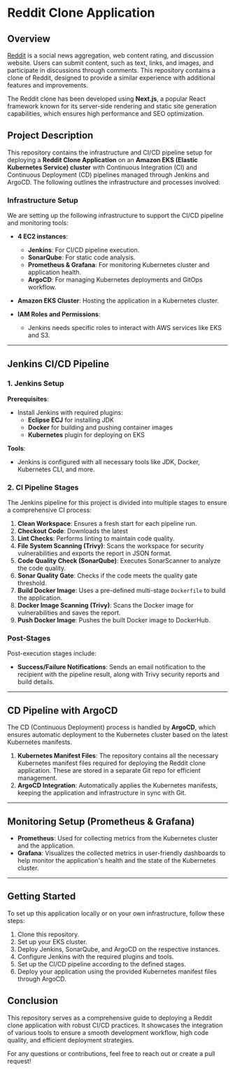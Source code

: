 # Reddit Clone Application

## Overview

[Reddit](https://www.reddit.com/) is a social news aggregation, web content rating, and discussion website. Users can submit content, such as text, links, and images, and participate in discussions through comments. This repository contains a clone of Reddit, designed to provide a similar experience with additional features and improvements.

The Reddit clone has been developed using **Next.js**, a popular React framework known for its server-side rendering and static site generation capabilities, which ensures high performance and SEO optimization.

## Project Description

This repository contains the infrastructure and CI/CD pipeline setup for deploying a **Reddit Clone Application** on an **Amazon EKS (Elastic Kubernetes Service) cluster** with Continuous Integration (CI) and Continuous Deployment (CD) pipelines managed through Jenkins and ArgoCD. The following outlines the infrastructure and processes involved:

### Infrastructure Setup

We are setting up the following infrastructure to support the CI/CD pipeline and monitoring tools:

- **4 EC2 instances**:

  - **Jenkins**: For CI/CD pipeline execution.
  - **SonarQube**: For static code analysis.
  - **Prometheus & Grafana**: For monitoring Kubernetes cluster and application health.
  - **ArgoCD**: For managing Kubernetes deployments and GitOps workflow.

- **Amazon EKS Cluster**: Hosting the application in a Kubernetes cluster.
- **IAM Roles and Permissions**:
  - Jenkins needs specific roles to interact with AWS services like EKS and S3.

---

## Jenkins CI/CD Pipeline

### 1. Jenkins Setup

**Prerequisites**:
- Install Jenkins with required plugins: 
  - **Eclipse ECJ** for installing JDK
  - **Docker** for building and pushing container images
  - **Kubernetes** plugin for deploying on EKS

**Tools**:
- Jenkins is configured with all necessary tools like JDK, Docker, Kubernetes CLI, and more.

### 2. CI Pipeline Stages

The Jenkins pipeline for this project is divided into multiple stages to ensure a comprehensive CI process:

1. **Clean Workspace**: Ensures a fresh start for each pipeline run.
2. **Checkout Code**: Downloads the latest
3. **Lint Checks**: Performs linting to maintain code quality.
4. **File System Scanning (Trivy)**: Scans the workspace for security vulnerabilities and exports the report in JSON format.
5. **Code Quality Check (SonarQube)**: Executes SonarScanner to analyze the code quality.
6. **Sonar Quality Gate**: Checks if the code meets the quality gate threshold.
7. **Build Docker Image**: Uses a pre-defined multi-stage `Dockerfile` to build the application.
8. **Docker Image Scanning (Trivy)**: Scans the Docker image for vulnerabilities and saves the report.
9. **Push Docker Image**: Pushes the built Docker image to DockerHub.

### Post-Stages

Post-execution stages include:

- **Success/Failure Notifications**: Sends an email notification to the recipient with the pipeline result, along with Trivy security reports and build details.

---

## CD Pipeline with ArgoCD

The CD (Continuous Deployment) process is handled by **ArgoCD**, which ensures automatic deployment to the Kubernetes cluster based on the latest Kubernetes manifests.

1. **Kubernetes Manifest Files**: The repository contains all the necessary Kubernetes manifest files required for deploying the Reddit clone application. These are stored in a separate Git repo for efficient management.
2. **ArgoCD Integration**: Automatically applies the Kubernetes manifests, keeping the application and infrastructure in sync with Git.

---

## Monitoring Setup (Prometheus & Grafana)

- **Prometheus**: Used for collecting metrics from the Kubernetes cluster and the application.
- **Grafana**: Visualizes the collected metrics in user-friendly dashboards to help monitor the application's health and the state of the Kubernetes cluster.

---

## Getting Started

To set up this application locally or on your own infrastructure, follow these steps:

1. Clone this repository.
2. Set up your EKS cluster.
3. Deploy Jenkins, SonarQube, and ArgoCD on the respective instances.
4. Configure Jenkins with the required plugins and tools.
5. Set up the CI/CD pipeline according to the defined stages.
6. Deploy your application using the provided Kubernetes manifest files through ArgoCD.

## Conclusion

This repository serves as a comprehensive guide to deploying a Reddit clone application with robust CI/CD practices. It showcases the integration of various tools to ensure a smooth development workflow, high code quality, and efficient deployment strategies.

For any questions or contributions, feel free to reach out or create a pull request!
